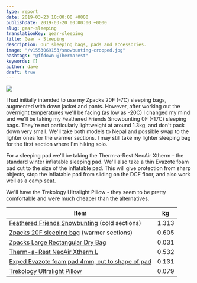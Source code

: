 ```yaml
---
type: report
date: 2019-03-23 10:00:00 +0000
publishDate: 2019-03-20 00:00:00 +0000
slug: gear-sleeping
translationKey: gear-sleeping
title: Gear - Sleeping
description: Our sleeping bags, pads and accessories.
image: "/v1553069153/snowbunting-cropped.jpg"
hashtags: "@ffdown @Thermarest"
keywords: []
author: dave
draft: true
---
```


![](https://res.cloudinary.com/wildernessprime/image/upload/w_800,dpr_auto/v1553069153/snowbunting.jpg)

I had initially intended to use my Zpacks 20F (-7C) sleeping bags, augmented with down jacket and pants. However, after working out the overnight temperatures we'll be facing (as low as -20C) I changed my mind and we'll be taking my Feathered Friends Snowbunting 0F (-17C) sleeping bags. They're not particularly lightweight at around 1.3kg, and don't pack down very small. We'll take both models to Nepal and possible swap to the lighter ones for the warmer sections. I may still take my lighter sleeping bag for the first section where I'm hiking solo.

For a sleeping pad we'll be taking the Therm-a-Rest NeoAir Xtherm - the standard winter inflatable sleeping pad. We'll also take a thin Evazote foam pad cut to the size of the inflatable pad. This will give protection from sharp objects, stop the inflatable pad from sliding on the DCF floor, and also work well as a camp seat.

We'll have the Trekology Ultralight Pillow - they seem to be pretty comfortable and were much cheaper than the alternatives.

<div class="tableizer-container">
<table class="tableizer-table">
<thead><tr class="tableizer-firstrow"><th>Item</th><th>kg</th></tr></thead><tbody>
 <tr><td><a href="http://featheredfriends.com/snowbunting-ex-down-sleeping-bag.html" target="_blank">Feathered Friends Snowbunting</a> (cold sections)</td><td>1.313</td></tr>
 <tr><td><a href="http://www.zpacks.com/quilts/sleepingbag.shtml" target="_blank">Zpacks 20F sleeping bag</a> (warmer sections)</td><td>0.605</td></tr>
 <tr><td><a href="http://www.zpacks.com/accessories/dry_bags.shtml" target="_blank">Zpacks Large Rectangular Dry Bag</a></td><td>0.031</td></tr>
 <tr><td><a href="https://www.thermarest.com/mattresses/fast-light/neoair-xtherm" target="_blank">Therm-a-Rest NeoAir Xtherm L</a></td><td>0.532</td></tr>
 <tr><td><a href="http://www.exped.com/usa/en/product-category/mats/doublemat-evazote" target="_blank">Exped Evazote foam pad 4mm, cut to shape of pad</a></td><td>0.131</td></tr>
 <tr><td><a href="https://trekology.com/collections/sleep-systems/products/trekology-dreamer-comfort-compact-inflating-travel-camping-comfort-pillow" target="_blank">Trekology Ultralight Pillow</a></td><td>0.079</td></tr>
</tbody></table>
</div>
